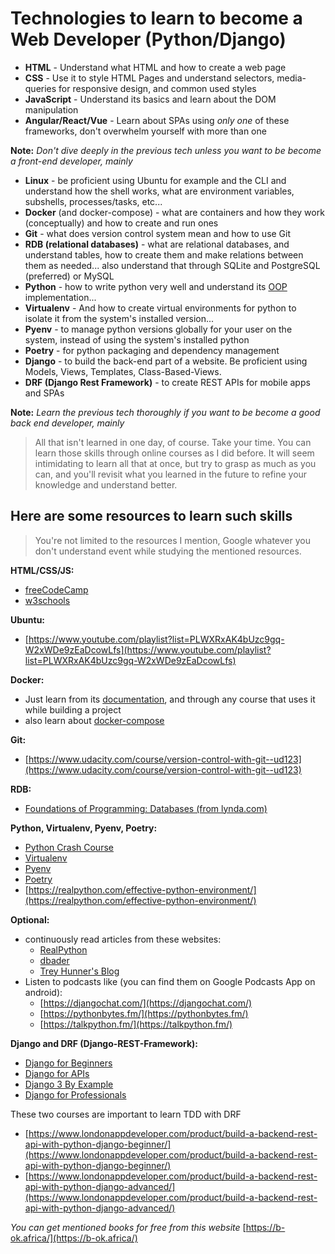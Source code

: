 # Technologies to learn to become a Web Developer (Python/Django)

- **HTML** - Understand what HTML and how to create a web page
- **CSS** - Use it to style HTML Pages and understand selectors, media-queries for responsive design, and common used styles
- **JavaScript** - Understand its basics and learn about the DOM manipulation
- **Angular/React/Vue** - Learn about SPAs using *only one* of these frameworks, don't overwhelm yourself with more than one

**Note:** *Don't dive deeply in the previous tech unless you want to be become a front-end developer, mainly*

- **Linux** - be proficient using Ubuntu for example and the CLI and understand how the shell works, what are environment variables, subshells, processes/tasks, etc...
- **Docker** (and docker-compose) - what are containers and how they work (conceptually) and how to create and run ones
- **Git** - what does version control system mean and how to use Git
- **RDB (relational databases)** - what are relational databases, and understand tables, how to create them and make relations between them as needed... also understand that through SQLite and PostgreSQL (preferred) or MySQL
- **Python** - how to write python very well and understand its [OOP](https://realpython.com/python3-object-oriented-programming/) implementation...
- **Virtualenv** - And how to create virtual environments for python to isolate it from the system's installed version...
- **Pyenv** - to manage python versions globally for your user on the system, instead of using the system's installed python
- **Poetry** - for python packaging and dependency management
- **Django** - to build the back-end part of a website. Be proficient using Models, Views, Templates, Class-Based-Views.
- **DRF (Django Rest Framework)** -  to create REST APIs for mobile apps and SPAs

**Note:** *Learn the previous tech thoroughly if you want to be become a good back end developer, mainly*

> All that isn't learned in one day, of course. Take your time.
> You can learn those skills through online courses as I did before.
> It will seem intimidating to learn all that at once, but try to grasp as much as you can, and you'll revisit what you learned in the future to refine your knowledge and understand better.

## Here are some resources to learn such skills

> You're not limited to the resources I mention, Google whatever you don't understand event while studying the mentioned resources.

**HTML/CSS/JS:**

- [freeCodeCamp](https://www.freecodecamp.org/learn)
- [w3schools](https://www.w3schools.com/)

**Ubuntu:**

- [https://www.youtube.com/playlist?list=PLWXRxAK4bUzc9gq-W2xWDe9zEaDcowLfs](https://www.youtube.com/playlist?list=PLWXRxAK4bUzc9gq-W2xWDe9zEaDcowLfs)

**Docker:**

- Just learn from its [documentation](https://docs.docker.com/get-started/), and through any course that uses it while building a project
- also learn about [docker-compose](https://docs.docker.com/compose/)

**Git:**

- [https://www.udacity.com/course/version-control-with-git--ud123](https://www.udacity.com/course/version-control-with-git--ud123)

**RDB:**

- [Foundations of Programming: Databases (from lynda.com)](https://archive.org/download/LYNDA.COM.FOUNDATIONS.OF.PROGRAMMING)

**Python, Virtualenv, Pyenv, Poetry:**

- [Python Crash Course](https://nostarch.com/pythoncrashcourse2e)
- [Virtualenv](https://realpython.com/python-virtual-environments-a-primer/)
- [Pyenv](https://realpython.com/intro-to-pyenv/)
- [Poetry](https://python-poetry.org/docs/)
- [https://realpython.com/effective-python-environment/](https://realpython.com/effective-python-environment/)

**Optional:**

- continuously read articles from these websites:
  - [RealPython](https://realpython.com/)
  - [dbader](https://dbader.org/)
  - [Trey Hunner's Blog](https://treyhunner.com/)
- Listen to podcasts like (you can find them on Google Podcasts App on android):
  - [https://djangochat.com/](https://djangochat.com/)
  - [https://pythonbytes.fm/](https://pythonbytes.fm/)
  - [https://talkpython.fm/](https://talkpython.fm/)

**Django and DRF (Django-REST-Framework):**

- [Django for Beginners](https://djangoforbeginners.com/)
- [Django for APIs](https://djangoforapis.com/)
- [Django 3 By Example](https://www.packtpub.com/product/django-3-by-example-third-edition/9781838981952)
- [Django for Professionals](https://djangoforprofessionals.com/)

These two courses are important to learn TDD with DRF

- [https://www.londonappdeveloper.com/product/build-a-backend-rest-api-with-python-django-beginner/](https://www.londonappdeveloper.com/product/build-a-backend-rest-api-with-python-django-beginner/)
- [https://www.londonappdeveloper.com/product/build-a-backend-rest-api-with-python-django-advanced/](https://www.londonappdeveloper.com/product/build-a-backend-rest-api-with-python-django-advanced/)

*You can get mentioned books for free from this website*
[https://b-ok.africa/](https://b-ok.africa/)
